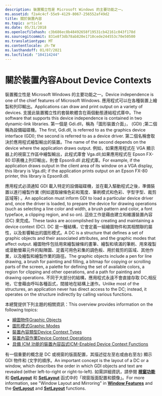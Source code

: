 ```yaml
---
description: 裝置獨立性是 Microsoft Windows 的主要功能之一。
ms.assetid: f2a4c4cf-55e9-4129-8067-256552af49d2
title: 關於裝置內容
ms.topic: article
ms.date: 05/31/2018
ms.openlocfilehash: c3b686ec8b48492658f19531cb42161c043f178d
ms.sourcegitcommit: 831e8f3db78ab820e1710cede244553c70e50500
ms.translationtype: MT
ms.contentlocale: zh-TW
ms.lasthandoff: 01/07/2021
ms.locfileid: "104114244"
---
```

# <a name="about-device-contexts"></a><span data-ttu-id="bef51-103">關於裝置內容</span><span class="sxs-lookup"><span data-stu-id="bef51-103">About Device Contexts</span></span>

<span data-ttu-id="bef51-104">裝置獨立性是 Microsoft Windows 的主要功能之一。</span><span class="sxs-lookup"><span data-stu-id="bef51-104">Device independence is one of the chief features of Microsoft Windows.</span></span> <span data-ttu-id="bef51-105">應用程式可以在各種裝置上繪製和列印輸出。</span><span class="sxs-lookup"><span data-stu-id="bef51-105">Applications can draw and print output on a variety of devices.</span></span> <span data-ttu-id="bef51-106">支援此裝置獨立性的套裝軟體含在兩個動態連結程式庫中。</span><span class="sxs-lookup"><span data-stu-id="bef51-106">The software that supports this device independence is contained in two dynamic-link libraries.</span></span> <span data-ttu-id="bef51-107">第一個是 Gdi.dll，稱為「圖形裝置介面」， (GDI) ;第二個稱為設備磁碟機。</span><span class="sxs-lookup"><span data-stu-id="bef51-107">The first, Gdi.dll, is referred to as the graphics device interface (GDI); the second is referred to as a device driver.</span></span> <span data-ttu-id="bef51-108">第二個名稱會取決於應用程式繪製輸出的裝置。</span><span class="sxs-lookup"><span data-stu-id="bef51-108">The name of the second depends on the device where the application draws output.</span></span> <span data-ttu-id="bef51-109">例如，如果應用程式在 VGA 顯示器上的視窗工作區中繪製輸出，此程式庫會 Vga.dll;如果應用程式在 Epson FX-80 印表機上列印輸出，則會 Epson9.dll 此程式庫。</span><span class="sxs-lookup"><span data-stu-id="bef51-109">For example, if the application draws output in the client area of its window on a VGA display, this library is Vga.dll; if the application prints output on an Epson FX-80 printer, this library is Epson9.dll.</span></span>

<span data-ttu-id="bef51-110">應用程式必須通知 GDI 載入特定的設備磁碟機，並在載入驅動程式之後，準備裝置以進行繪製作業 (例如選取線條色彩和寬度、筆刷模式和色彩、字型字型、裁剪區域等) 。</span><span class="sxs-lookup"><span data-stu-id="bef51-110">An application must inform GDI to load a particular device driver and, once the driver is loaded, to prepare the device for drawing operations (such as selecting a line color and width, a brush pattern and color, a font typeface, a clipping region, and so on).</span></span> <span data-ttu-id="bef51-111">這些工作是藉由建立和維護裝置內容 (DC) 來完成。</span><span class="sxs-lookup"><span data-stu-id="bef51-111">These tasks are accomplished by creating and maintaining a device context (DC).</span></span> <span data-ttu-id="bef51-112">DC 是一種結構，它會定義一組繪圖物件和其相關聯的屬性，以及影響輸出的圖形模式。</span><span class="sxs-lookup"><span data-stu-id="bef51-112">A DC is a structure that defines a set of graphic objects and their associated attributes, and the graphic modes that affect output.</span></span> <span data-ttu-id="bef51-113">繪圖物件包括用來繪製線條的畫筆、繪製和填滿的筆刷、用來複製或滾動螢幕元件的點陣圖、定義可用色彩集的調色板、用於裁剪的區域、其他作業，以及繪製和繪製作業的路徑。</span><span class="sxs-lookup"><span data-stu-id="bef51-113">The graphic objects include a pen for line drawing, a brush for painting and filling, a bitmap for copying or scrolling parts of the screen, a palette for defining the set of available colors, a region for clipping and other operations, and a path for painting and drawing operations.</span></span> <span data-ttu-id="bef51-114">不同于大部分的結構，應用程式永遠不會直接存取 DC;相反地，它會藉由呼叫各種函式，間接地在結構上運作。</span><span class="sxs-lookup"><span data-stu-id="bef51-114">Unlike most of the structures, an application never has direct access to the DC; instead, it operates on the structure indirectly by calling various functions.</span></span>

<span data-ttu-id="bef51-115">本總覽提供下列主題的相關資訊：</span><span class="sxs-lookup"><span data-stu-id="bef51-115">This overview provides information on the following topics:</span></span>

-   [<span data-ttu-id="bef51-116">繪圖物件</span><span class="sxs-lookup"><span data-stu-id="bef51-116">Graphic Objects</span></span>](graphic-objects.md)
-   [<span data-ttu-id="bef51-117">圖形模式</span><span class="sxs-lookup"><span data-stu-id="bef51-117">Graphic Modes</span></span>](graphic-modes.md)
-   [<span data-ttu-id="bef51-118">裝置內容類型</span><span class="sxs-lookup"><span data-stu-id="bef51-118">Device Context Types</span></span>](device-context-types.md)
-   [<span data-ttu-id="bef51-119">裝置內容作業</span><span class="sxs-lookup"><span data-stu-id="bef51-119">Device Context Operations</span></span>](device-context-operations.md)
-   [<span data-ttu-id="bef51-120">具備 ICM 功能的裝置內容函式</span><span class="sxs-lookup"><span data-stu-id="bef51-120">ICM-Enabled Device Context Functions</span></span>](icm-enabled-device-context-functions.md)

<span data-ttu-id="bef51-121">有一個重要的概念是 DC 或視窗的版面配置，其描述從左至右或由右至左) 顯示 GDI 物件和 (文字的順序。</span><span class="sxs-lookup"><span data-stu-id="bef51-121">An important concept is the layout of a DC or a window, which describes the order in which GDI objects and text are revealed (either left-to-right or right-to-left).</span></span> <span data-ttu-id="bef51-122">如需詳細資訊，請參閱 [**視窗功能**](../winmsg/window-features.md) 和 [**GetLayout**](/windows/desktop/api/Wingdi/nf-wingdi-getlayout) 和 [**SetLayout**](/windows/desktop/api/Wingdi/nf-wingdi-setlayout) 函式中的「視窗版面配置和鏡像」。</span><span class="sxs-lookup"><span data-stu-id="bef51-122">For more information, see "Window Layout and Mirroring" in [**Window Features**](../winmsg/window-features.md) and the [**GetLayout**](/windows/desktop/api/Wingdi/nf-wingdi-getlayout) and [**SetLayout**](/windows/desktop/api/Wingdi/nf-wingdi-setlayout) functions.</span></span>

 

 
